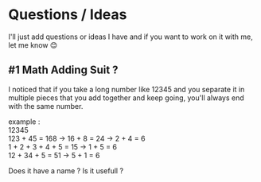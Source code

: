 # Questions / Ideas
I'll just add questions or ideas I have and if you want to work on it with me, let me know 😊

## #1 Math Adding Suit ?
I noticed that if you take a long number like 12345 and you separate it in multiple pieces that you add together and keep going, you'll always end with the same number.

example :
<br>
12345
<br>
123 + 45 = 168 -> 16 + 8 = 24 -> 2 + 4 = 6
<br>
1 + 2 + 3 + 4 + 5 = 15 -> 1 + 5 = 6
<br>
12 + 34 + 5 = 51 -> 5 + 1 = 6

Does it have a name ?
Is it usefull ?
